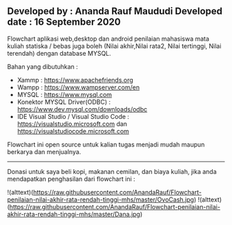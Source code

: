 Developed by : Ananda Rauf Maududi
Developed date : 16 September 2020
-----------------------------------------------------------------------------------------------------------------------

Flowchart aplikasi web,desktop dan android penilaian mahasiswa mata kuliah statiska  / bebas juga boleh (Nilai akhir,Nilai rata2, Nilai tertinggi, Nilai terendah) dengan database MYSQL.

Bahan yang dibutuhkan :

- Xammp : https://www.apachefriends.org
- Wampp : https://www.wampserver.com/en
- MYSQL : https://www.mysql.com
- Konektor MYSQL Driver(ODBC) : https://www.dev.mysql.com/downloads/odbc
- IDE Visual Studio / Visual Studio Code : https://visualstudio.microsoft.com dan https://visualstudiocode.microsoft.com


Flowchart ini open source untuk kalian tugas menjadi mudah maupun berkarya dan menjualnya.

------------------------------------------------------------------------------------------------------

Donasi untuk saya beli kopi, makanan cemilan, dan biaya kuliah, jika anda mendapatkan penghasilan dari flowchart ini :

!(alttext)(https://raw.githubusercontent.com/AnandaRauf/Flowchart-penilaian-nilai-akhir-rata-rendah-tinggi-mhs/master/OvoCash.jpg)
!(alttext)(https://raw.githubusercontent.com/AnandaRauf/Flowchart-penilaian-nilai-akhir-rata-rendah-tinggi-mhs/master/Dana.jpg)


